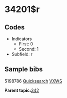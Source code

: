 # 34201$r

## Codes

-   Indicators
    -   First: 0
    -   Second: 1
-   Subfield: r

## Sample bibs

5198786 [Quicksearch](https://search.library.yale.edu/catalog/5198786) [VXWS](http://prodorbis.library.yale.edu:7014/vxws/GetHoldingsService?bibId=5198786)

**Parent topic:**[342](../../tags/342/342.md)

